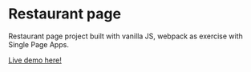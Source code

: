 # Restaurant page
Restaurant page project built with vanilla JS, webpack as exercise with Single Page Apps.

[Live demo here!](https://mrljsh.github.io/restaurant-page/)
